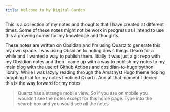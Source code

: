 ```yaml
---
title: Welcome to My Digital Garden
---
```


This is a collection of my notes and thoughts that I have created at different times. Some of these notes might not be work in progress as I intend to use this a growing corner for my knowledge and thoughts.  

These notes are written on Obsidian and I'm using Quartz to generate this my own space. I was using Obsidian to noting down things I learn for a while and I wanted a way to publish them. Iitially it was just a git repo with my Obsidian notes and then I came up with a way to publish my notes to my main blog with the use of Github Actions and obsidian-to-hugo python library. While I was lazyly reading through the Amathyst Hugo theme hoping adopting that for my notes I noticed Quartz. And at that moment I decied this is the way forward for my notes.

> Quartz has a strange mobile view. So if you are on mobile you wouldn't see the notes except for this home page. Type into the search box and you would see all the notes

